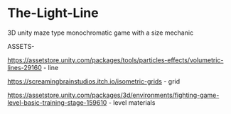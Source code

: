 # The-Light-Line
3D unity maze type monochromatic game with a size mechanic

ASSETS-

https://assetstore.unity.com/packages/tools/particles-effects/volumetric-lines-29160 - line

https://screamingbrainstudios.itch.io/isometric-grids - grid

https://assetstore.unity.com/packages/3d/environments/fighting-game-level-basic-training-stage-159610 - level materials
